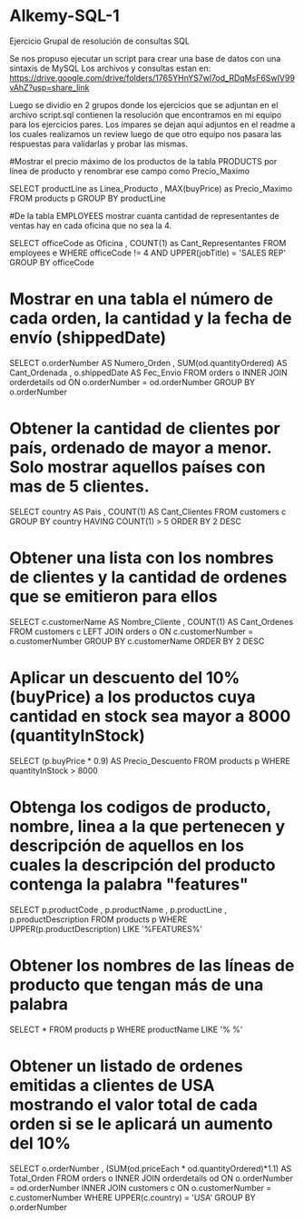 # Alkemy-SQL-1
Ejercicio Grupal de resolución de consultas SQL


Se nos propuso ejecutar un script para crear una base de datos con una sintaxis de MySQL
Los archivos y consultas estan en:
https://drive.google.com/drive/folders/1765YHnYS7wl7od_RDqMsF6SwIV99vAhZ?usp=share_link

Luego se dividio en 2 grupos donde los ejercicios que se adjuntan en el archivo script.sql contienen la resolución que encontramos en mi equipo para los ejercicios pares.
Los impares se dejan aqui adjuntos en el readme a los cuales realizamos un review luego de que otro equipo nos pasara las respuestas para validarlas y probar las mismas.




#Mostrar el precio máximo de los productos de la tabla PRODUCTS por línea de producto y renombrar ese campo como Precio_Maximo

SELECT productLine as Linea_Producto
     , MAX(buyPrice) as Precio_Maximo
  FROM products p 
 GROUP BY productLine 
 
#De la tabla EMPLOYEES mostrar cuanta cantidad de representantes de ventas hay en cada oficina que no sea la 4.
 
SELECT officeCode as Oficina
     , COUNT(1) as Cant_Representantes
  FROM employees e 
 WHERE officeCode != 4
   AND UPPER(jobTitle) = 'SALES REP'
 GROUP BY officeCode 
 
# Mostrar en una tabla el número de cada orden, la cantidad y la fecha de envío (shippedDate)
 
SELECT o.orderNumber AS Numero_Orden
     , SUM(od.quantityOrdered) AS Cant_Ordenada
     , o.shippedDate AS Fec_Envio
  FROM orders o 
 INNER JOIN orderdetails od ON o.orderNumber = od.orderNumber 
 GROUP BY o.orderNumber 
 
# Obtener la cantidad de clientes por país, ordenado de mayor a menor. Solo mostrar aquellos países con mas de 5 clientes.
 
SELECT country AS Pais
     , COUNT(1) AS Cant_Clientes
  FROM customers c 
 GROUP BY country 
HAVING COUNT(1) > 5
 ORDER BY 2 DESC
 
# Obtener una lista con los nombres de clientes y la cantidad de ordenes que se emitieron para ellos
 
SELECT c.customerName AS Nombre_Cliente
     , COUNT(1) AS Cant_Ordenes
  FROM customers c 
  LEFT JOIN orders o ON c.customerNumber = o.customerNumber 
 GROUP BY c.customerName 
 ORDER BY 2 DESC
 
# Aplicar un descuento del 10% (buyPrice) a los productos cuya cantidad en stock sea mayor a 8000 (quantityInStock)
 
SELECT (p.buyPrice * 0.9) AS Precio_Descuento 
  FROM products p 
 WHERE quantityInStock > 8000
 
# Obtenga los codigos de producto, nombre, linea a la que pertenecen y descripción de aquellos en los cuales la descripción del producto contenga la palabra "features"
 
SELECT p.productCode 
     , p.productName 
     , p.productLine 
     , p.productDescription 
  FROM products p 
 WHERE UPPER(p.productDescription) LIKE '%FEATURES%'
 
# Obtener los nombres de las líneas de producto que tengan más de una palabra
 
SELECT *
  FROM products p 
 WHERE productName LIKE '% %'
 
# Obtener un listado de ordenes emitidas a clientes de USA mostrando el valor total de cada orden si se le aplicará un aumento del 10%
 
SELECT o.orderNumber 
     , (SUM(od.priceEach * od.quantityOrdered)*1.1) AS Total_Orden
  FROM orders o
 INNER JOIN orderdetails od ON o.orderNumber = od.orderNumber 
 INNER JOIN customers c ON o.customerNumber = c.customerNumber 
 WHERE UPPER(c.country) = 'USA'
GROUP BY o.orderNumber
